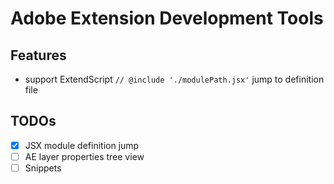 # Adobe Extension Development Tools

## Features

- support ExtendScript `// @include './modulePath.jsx'` jump to definition file

## TODOs

- [x] JSX module definition jump
- [ ] AE layer properties tree view
- [ ] Snippets
